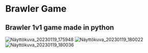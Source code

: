 # Brawler Game
## Brawler 1v1 game made in python
![Näyttökuva_20230119_175948](https://user-images.githubusercontent.com/98481894/213491501-42f4781e-3680-43c9-baf2-b48c7c8e2c61.png)
![Näyttökuva_20230119_180022](https://user-images.githubusercontent.com/98481894/213491527-9a0872f2-2040-49b1-b8b6-83762b94751c.png)
![Näyttökuva_20230119_180036](https://user-images.githubusercontent.com/98481894/213491534-788b5d26-8720-47e8-9ca2-2eb356a30f9d.png)

